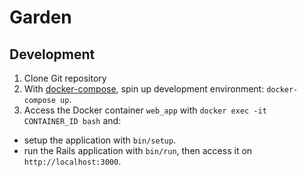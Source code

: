 # Garden

## Development

1. Clone Git repository
2. With [docker-compose](https://github.com/docker/compose), spin up development environment: `docker-compose up`.
3. Access the Docker container `web_app` with `docker exec -it CONTAINER_ID bash` and:
- setup the application with `bin/setup`.
- run the Rails application with `bin/run`, then access it on `http://localhost:3000`.
